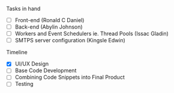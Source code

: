 Tasks in hand
- [ ] Front-end (Ronald C Daniel)
- [ ] Back-end (Abylin Johnson)
- [ ] Workers and Event Schedulers ie. Thread Pools (Issac Gladin)
- [ ] SMTPS server configuration (Kingsle Edwin)

Timeline
- [x] UI/UX Design
- [ ] Base Code Development
- [ ] Combining Code Snippets into Final Product
- [ ] Testing